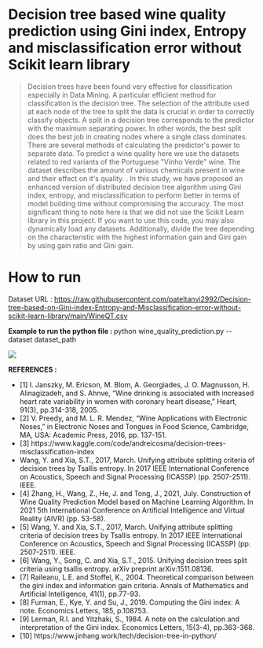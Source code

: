 # Decision tree based wine quality prediction using Gini index, Entropy and misclassification error without Scikit learn library 
> Decision trees have been found very effective for classification especially in Data Mining. A particular efficient method for classification is the decision tree. The selection of the attribute used at each node of the tree to split the data is crucial in order to correctly classify objects. A split in a decision tree corresponds to the predictor with the maximum separating power. In other words, the best split does the best job in creating nodes where a single class dominates. There are several methods of calculating the predictor's power to separate data. To predict a wine quality here we use the datasets related to red variants of the Portuguese "Vinho Verde" wine. The dataset describes the amount of various chemicals present in wine and their effect on it's quality. . In this study, we have proposed an enhanced version of distributed decision tree algorithm using Gini index, entropy, and misclassification to perform better in terms of model building time without compromising the accuracy. The most significant thing to note here is that we did not use the Scikit Learn library in this project. If you want to use this code, you may also dynamically load any datasets. Additionally, divide the tree depending on the characteristic with the highest information gain and Gini gain by using gain ratio and Gini gain.
# How to run 
  Dataset URL : https://raw.githubusercontent.com/pateltanvi2992/Decision-tree-based-on-Gini-index-Entropy-and-Misclassification-error-without-scikit-learn-library/main/WineQT.csv 
  
  <b>Example to run the python file : </b> 
  python wine_quality_prediction.py --dataset dataset_path
  
<img src = './Decision-tree-based-on-Gini-index-Entropy-and-Misclassification-error-without-scikit-learn-library/Tree.png'>

  

<b>REFERENCES :</b>
<ul>
<li> [1] I. Janszky, M. Ericson, M. Blom, A. Georgiades, J. O. Magnusson, H. Alinagizadeh, and S. Ahnve, “Wine drinking is associated with increased heart rate variability in women with coronary heart disease,” Heart, 91(3), pp.314-318, 2005. </li>
<li> [2] V. Preedy, and M. L. R. Mendez, “Wine Applications with Electronic Noses,” in Electronic Noses and Tongues in Food Science, Cambridge, MA, USA: Academic Press, 2016, pp. 137-151. </li>
<li> [3] https://www.kaggle.com/code/andreicosma/decision-trees-misclassification-index </li>
<li> Wang, Y. and Xia, S.T., 2017, March. Unifying attribute splitting criteria of decision trees by Tsallis entropy. In 2017 IEEE International Conference on Acoustics, Speech and Signal Processing (ICASSP) (pp. 2507-2511). IEEE. </li>
<li> [4] Zhang, H., Wang, Z., He, J. and Tong, J., 2021, July. Construction of Wine Quality Prediction Model based on Machine Learning Algorithm. In 2021 5th International Conference on Artificial Intelligence and Virtual Reality (AIVR) (pp. 53-58).</li>
<li> [5] Wang, Y. and Xia, S.T., 2017, March. Unifying attribute splitting criteria of decision trees by Tsallis entropy. In 2017 IEEE International Conference on Acoustics, Speech and Signal Processing (ICASSP) (pp. 2507-2511). IEEE. </li>
<li> [6]  Wang, Y., Song, C. and Xia, S.T., 2015. Unifying decision trees split criteria using tsallis entropy. arXiv preprint arXiv:1511.08136. </li>
<li> [7] Raileanu, L.E. and Stoffel, K., 2004. Theoretical comparison between the gini index and information gain criteria. Annals of Mathematics and Artificial Intelligence, 41(1), pp.77-93.</li>
<li> [8]  Furman, E., Kye, Y. and Su, J., 2019. Computing the Gini index: A note. Economics Letters, 185, p.108753. </li> 
<li> [9] Lerman, R.I. and Yitzhaki, S., 1984. A note on the calculation and interpretation of the Gini index. Economics Letters, 15(3-4), pp.363-368.</li>
<li> [10] https://www.jinhang.work/tech/decision-tree-in-python/ </li>
</ul>

